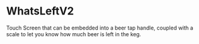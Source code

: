 # WhatsLeftV2
Touch Screen that can be embedded into a beer tap handle, coupled with a scale to let you know how much beer is left in the keg.
